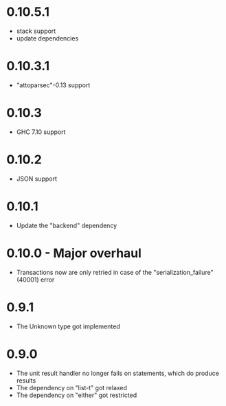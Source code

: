 # 0.10.5.1
* stack support
* update dependencies

# 0.10.3.1
* "attoparsec"-0.13 support

# 0.10.3
* GHC 7.10 support

# 0.10.2
* JSON support

# 0.10.1
* Update the "backend" dependency

# 0.10.0 - Major overhaul
* Transactions now are only retried in case of the "serialization_failure" (40001) error

# 0.9.1
* The Unknown type got implemented

# 0.9.0
* The unit result handler no longer fails on statements, which do produce results
* The dependency on "list-t" got relaxed
* The dependency on "either" got restricted
